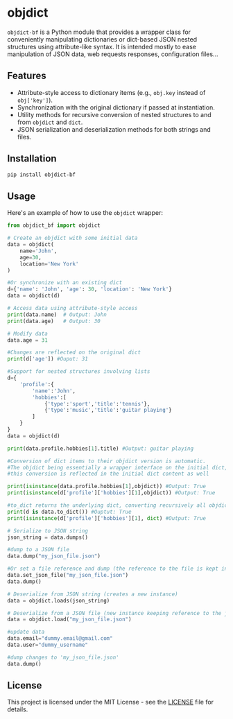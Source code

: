 # objdict

`objdict-bf` is a Python module that provides a wrapper class for conveniently manipulating dictionaries or dict-based JSON nested structures using attribute-like syntax. It is intended mostly to ease manipulation of JSON data, web requests responses, configuration files...

## Features

- Attribute-style access to dictionary items (e.g., `obj.key` instead of `obj['key']`).
- Synchronization with the original dictionary if passed at instantiation.
- Utility methods for recursive conversion of nested structures to and from `objdict` and `dict`.
- JSON serialization and deserialization methods for both strings and files.

## Installation

```bash
pip install objdict-bf
```

## Usage

Here's an example of how to use the `objdict` wrapper:

```python
from objdict_bf import objdict

# Create an objdict with some initial data
data = objdict(
    name='John',
    age=30,
    location='New York'
)

#Or synchronize with an existing dict
d={'name': 'John', 'age': 30, 'location': 'New York'}
data = objdict(d)

# Access data using attribute-style access
print(data.name)  # Output: John
print(data.age)   # Output: 30

# Modify data
data.age = 31

#Changes are reflected on the original dict
print(d['age']) #Ouput: 31

#Support for nested structures involving lists
d={
    'profile':{
        'name':'John',
        'hobbies':[
            {'type':'sport','title':'tennis'},
            {'type':'music','title':'guitar playing'}
        ]
    }
}
data = objdict(d)

print(data.profile.hobbies[1].title) #Output: guitar playing

#Conversion of dict items to their objdict version is automatic.
#The objdict being essentially a wrapper interface on the initial dict,  
#this conversion is reflected in the initial dict content as well

print(isinstance(data.profile.hobbies[1],objdict)) #Output: True
print(isinstance(d['profile']['hobbies'][1],objdict)) #Output: True

#to_dict returns the underlying dict, converting recursively all objdicts found in the nested structure back to dicts
print(d is data.to_dict()) #Ouptut: True
print(isinstance(d['profile']['hobbies'][1], dict) #Output: True 

# Serialize to JSON string
json_string = data.dumps()

#dump to a JSON file
data.dump("my_json_file.json")

#Or set a file reference and dump (the reference to the file is kept in the objdict instance)
data.set_json_file("my_json_file.json")
data.dump()

# Deserialize from JSON string (creates a new instance)
data = objdict.loads(json_string)

# Deserialize from a JSON file (new instance keeping reference to the json file)
data = objdict.load("my_json_file.json")

#update data
data.email="dummy.email@gmail.com"
data.user="dummy_username"

#dump changes to 'my_json_file.json'
data.dump()

```

## License

This project is licensed under the MIT License - see the [LICENSE](LICENSE) file for details.